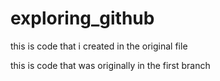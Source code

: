 # exploring_github

this is code that i created in the original file

this is code that was originally in the first branch

